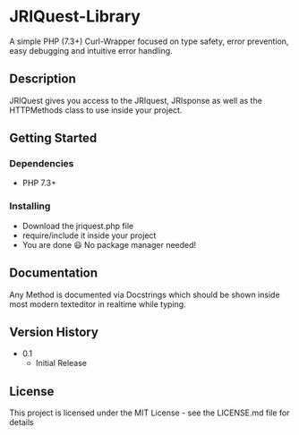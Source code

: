 # JRIQuest-Library

A simple PHP (7.3+) Curl-Wrapper focused on type safety, error prevention, easy debugging and intuitive error handling.

## Description

JRIQuest gives you access to the JRIquest, JRIsponse as well as the HTTPMethods class to use inside your project.

## Getting Started

### Dependencies

* PHP 7.3+

### Installing

* Download the jriquest.php file
* require/include it inside your project
* You are done :smiley: No package manager needed!

## Documentation

Any Method is documented via Docstrings which should be shown inside most modern texteditor in realtime while typing.

## Version History

* 0.1
    * Initial Release

## License

This project is licensed under the MIT License - see the LICENSE.md file for details